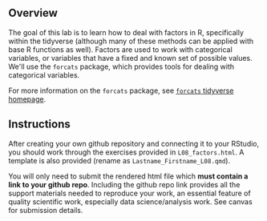 ## Overview

The goal of this lab is to learn how to deal with factors in R, specifically within the tidyverse (although many of these methods can be applied with base R functions as well). Factors are used to work with categorical variables, or variables that have a fixed and known set of possible values. We'll use the `forcats` package, which provides tools for dealing with categorical variables.

For more information on the `forcats` package, see [`forcats` tidyverse homepage](http://forcats.tidyverse.org/reference/index.html).

## Instructions

After creating your own github repository and connecting it to your RStudio, you should work through the exercises provided in `L08_factors.html`. A template is also provided (rename as `Lastname_Firstname_L08.qmd`).

You will only need to submit the rendered html file which **must contain a link to your github repo**. Including the github repo link provides all the support materials needed to reproduce your work, an essential feature of quality scientific work, especially data science/analysis work. See canvas for submission details.
